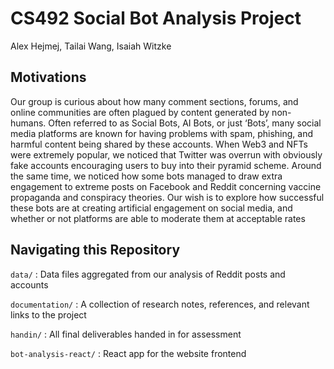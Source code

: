 # CS492 Social Bot Analysis Project

Alex Hejmej, Tailai Wang, Isaiah Witzke

## Motivations

Our group is curious about how many comment sections, forums, and online communities are often plagued by content generated by non-humans. Often referred to as Social Bots, AI Bots, or just ‘Bots’, many social media platforms are known for having problems with spam, phishing, and harmful content being shared by these accounts. When Web3 and NFTs were extremely popular, we noticed that Twitter was overrun with obviously fake accounts encouraging users to buy into their pyramid scheme. Around the same time, we noticed how some bots managed to draw extra engagement to extreme posts on Facebook and Reddit concerning vaccine propaganda and conspiracy theories. Our wish is to explore how successful these bots are at creating artificial engagement on social media, and whether or not platforms are able to moderate them at acceptable rates

## Navigating this Repository

`data/` : Data files aggregated from our analysis of Reddit posts and accounts

`documentation/` : A collection of research notes, references, and relevant links to the project

`handin/` : All final deliverables handed in for assessment

`bot-analysis-react/` : React app for the website frontend
